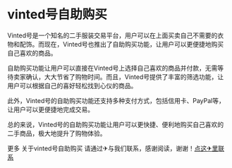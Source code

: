 # vinted号自助购买

Vinted号是一个知名的二手服装交易平台，用户可以在上面买卖自己不需要的衣物和配饰。而现在，Vinted号也推出了自助购买功能，让用户可以更便捷地购买自己喜欢的商品。

自助购买功能让用户可以直接在Vinted号上选择自己喜欢的商品并付款，无需等待卖家确认，大大节省了购物时间。而且，Vinted号提供了丰富的筛选功能，让用户可以根据自己的喜好轻松找到心仪的商品。

此外，Vinted号的自助购买功能还支持多种支付方式，包括信用卡、PayPal等，让用户可以更便捷地完成交易。

总的来说，Vinted号的自助购买功能让用户可以更快捷、便利地购买自己喜欢的二手商品，极大地提升了购物体验。

更多 关于vinted号自助购买 请通过✈与我们联系，感谢阅读，谢谢！[点这✈里联系](https://c.k02.cc)